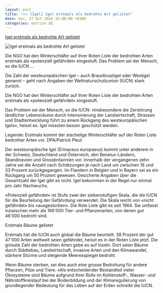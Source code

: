 ```yaml
---
layout: post
title: "🔥🔥 [Igel] Igel erstmals als bedrohte Art gelistet"
date: Sun, 27 Oct 2024 15:00:00 +0100
categories: entries DE
---
```

[Igel erstmals als bedrohte Art gelistet](https://www.srf.ch/news/schweiz/auf-roter-liste-des-iucn-igel-erstmals-als-bedrohte-art-gelistet)

![Igel erstmals als bedrohte Art gelistet](https://www.srf.ch/static/cms/images/branded_srf_news/9c70a80.jpg)

Die NGO hat den Winterschläfer auf ihrer Roten Liste der bedrohten Arten erstmals als «potenziell gefährdet» eingestuft. Das Problem sei der Mensch, so die IUCN ...

Die Zahl der westeuropäischen Igel – auch Braunbrustigel oder Westigel genannt – geht nach Angaben der Weltnaturschutzunion (IUCN) stark zurück.

Die NGO hat den Winterschläfer auf ihrer Roten Liste der bedrohten Arten erstmals als «potenziell gefährdet» eingestuft.

Das Problem sei der Mensch, so die IUCN: «Insbesondere die Zerstörung ländlicher Lebensräume durch Intensivierung der Landwirtschaft, Strassen und Stadtentwicklung führt zu einem Rückgang des westeuropäischen Igels», heisst es. Igel müssten besser geschützt werden.

Legende: Erstmals kommt der stachelige Winterschläfer auf der Roten Liste bedrohter Arten vor. DPA/Patrick Pleul

Der westeuropäische Igel (Erinaceus europaeus) kommt unter anderem in der Schweiz, Deutschland und Österreich, den Benelux-Ländern, Skandinavien und Grossbritannien vor. Innerhalb der vergangenen zehn Jahre sei die Anzahl nach Schätzungen je nach Land um zwischen 16 und 33 Prozent zurückgegangen. Im Flandern in Belgien und in Bayern sei es ein Rückgang um 50 Prozent gewesen. Gesicherte Angaben über die Gesamtzahl der Igel gibt es nicht. Igel bekommen in der Regel nur einmal pro Jahr Nachwuchs.

«Potenziell gefährdet» ist Stufe zwei der siebenstufigen Skala, die die IUCN für die Beurteilung der Gefährdung verwendet. Die Skala reicht von «nicht gefährdet» bis «ausgestorben». Die Rote Liste gibt es seit 1964. Sie umfasst inzwischen mehr als 166'000 Tier- und Pflanzenarten, von denen gut 46'000 bedroht sind.

Erstmals Bäume gelistet

Erstmals hat die IUCN auch global die Bäume beurteilt. 38 Prozent der gut 47'000 Arten weltweit seien gefährdet, heisst es in der Roten Liste jetzt. Die grösste Zahl der bedrohten Arten gebe es auf Inseln. Dort seien Bäume durch Städtebau, Landwirtschaft, invasive Arten und den Klimawandel, stärkere Stürme und steigende Meeresspiegel bedroht.

Wenn Bäume sterben, sei dies auch eine grosse Bedrohung für andere Pflanzen, Pilze und Tiere. «Als entscheidender Bestandteil vieler Ökosysteme sind Bäume aufgrund ihrer Rolle im Kohlenstoff-, Wasser- und Nährstoffkreislauf bei der Bodenbildung und der Klimaregulierung von grundlegender Bedeutung für das Leben auf der Erde» schreibt die IUCN.

